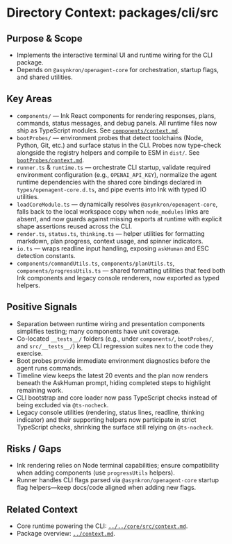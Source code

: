 # Directory Context: packages/cli/src

## Purpose & Scope

- Implements the interactive terminal UI and runtime wiring for the CLI package.
- Depends on `@asynkron/openagent-core` for orchestration, startup flags, and shared utilities.

## Key Areas

- `components/` — Ink React components for rendering responses, plans, commands, status messages, and debug panels. All runtime files now ship as TypeScript modules. See [`components/context.md`](components/context.md).
- `bootProbes/` — environment probes that detect toolchains (Node, Python, Git, etc.) and surface status in the CLI. Probes now type-check alongside the registry helpers and compile to ESM in `dist/`. See [`bootProbes/context.md`](bootProbes/context.md).
- `runner.ts` & `runtime.ts` — orchestrate CLI startup, validate required environment configuration (e.g., `OPENAI_API_KEY`), normalize the agent runtime dependencies with the shared core bindings declared in `types/openagent-core.d.ts`, and pipe events into Ink with typed IO utilities.
- `loadCoreModule.ts` — dynamically resolves `@asynkron/openagent-core`, falls back to the local workspace copy when `node_modules` links are absent, and now guards against missing exports at runtime with explicit shape assertions reused across the CLI.
- `render.ts`, `status.ts`, `thinking.ts` — helper utilities for formatting markdown, plan progress, context usage, and spinner indicators.
- `io.ts` — wraps readline input handling, exposing `askHuman` and ESC detection constants.
- `components/commandUtils.ts`, `components/planUtils.ts`, `components/progressUtils.ts` — shared formatting utilities that feed both Ink components and legacy console renderers, now exported as typed helpers.

## Positive Signals

- Separation between runtime wiring and presentation components simplifies testing; many components have unit coverage.
- Co-located `__tests__/` folders (e.g., under `components/`, `bootProbes/`, and `src/__tests__/`) keep CLI regression suites nex
  to the code they exercise.
- Boot probes provide immediate environment diagnostics before the agent runs commands.
- Timeline view keeps the latest 20 events and the plan now renders beneath the AskHuman prompt, hiding completed steps to highlight remaining work.
- CLI bootstrap and core loader now pass TypeScript checks instead of being excluded via `@ts-nocheck`.
- Legacy console utilities (rendering, status lines, readline, thinking indicator) and their supporting helpers now participate in strict TypeScript checks, shrinking the surface still relying on `@ts-nocheck`.

## Risks / Gaps

- Ink rendering relies on Node terminal capabilities; ensure compatibility when adding components (use `progressUtils` helpers).
- Runner handles CLI flags parsed via `@asynkron/openagent-core` startup flag helpers—keep docs/code aligned when adding new flags.

## Related Context

- Core runtime powering the CLI: [`../../core/src/context.md`](../../core/src/context.md).
- Package overview: [`../context.md`](../context.md).
